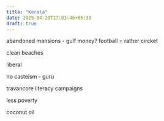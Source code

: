 ```yaml
---
title: "Kerala"
date: 2025-04-20T17:03:46+05:30
draft: true
---
```


abandoned mansions - gulf money?
football = rather circket

clean beaches

liberal

no casteism - guru 

travancore literacy campaigns

less poverty

coconut oil
